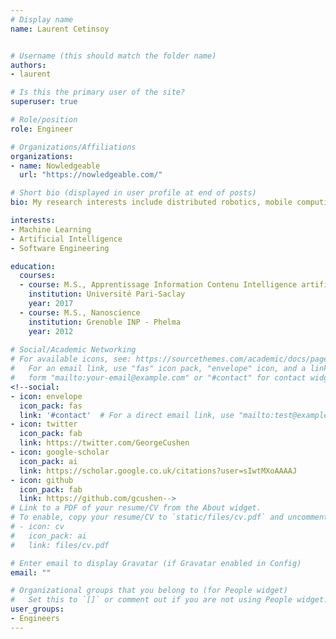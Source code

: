 ```yaml
---
# Display name
name: Laurent Cetinsoy


# Username (this should match the folder name)
authors:
- laurent

# Is this the primary user of the site?
superuser: true

# Role/position
role: Engineer

# Organizations/Affiliations
organizations:
- name: Nowledgeable
  url: "https://nowledgeable.com/"

# Short bio (displayed in user profile at end of posts)
bio: My research interests include distributed robotics, mobile computing and programmable matter.

interests:
- Machine Learning
- Artificial Intelligence
- Software Engineering

education:
  courses:
  - course: M.S., Apprentissage Information Contenu Intelligence artificielle
    institution: Université Pari-Saclay
    year: 2017
  - course: M.S., Nanoscience
    institution: Grenoble INP - Phelma
    year: 2012
 
# Social/Academic Networking
# For available icons, see: https://sourcethemes.com/academic/docs/page-builder/#icons
#   For an email link, use "fas" icon pack, "envelope" icon, and a link in the
#   form "mailto:your-email@example.com" or "#contact" for contact widget.
<!--social:
- icon: envelope
  icon_pack: fas
  link: '#contact'  # For a direct email link, use "mailto:test@example.org".
- icon: twitter
  icon_pack: fab
  link: https://twitter.com/GeorgeCushen
- icon: google-scholar
  icon_pack: ai
  link: https://scholar.google.co.uk/citations?user=sIwtMXoAAAAJ
- icon: github
  icon_pack: fab
  link: https://github.com/gcushen-->
# Link to a PDF of your resume/CV from the About widget.
# To enable, copy your resume/CV to `static/files/cv.pdf` and uncomment the lines below.
# - icon: cv
#   icon_pack: ai
#   link: files/cv.pdf

# Enter email to display Gravatar (if Gravatar enabled in Config)
email: ""

# Organizational groups that you belong to (for People widget)
#   Set this to `[]` or comment out if you are not using People widget.
user_groups:
- Engineers
---
```


<!--Nelson Bighetti is a professor of artificial intelligence at the Stanford AI Lab. His research interests include distributed robotics, mobile computing and programmable matter. He leads the Robotic Neurobiology group, which develops self-reconfiguring robots, systems of self-organizing robots, and mobile sensor networks.

Lorem ipsum dolor sit amet, consectetur adipiscing elit. Sed neque elit, tristique placerat feugiat ac, facilisis vitae arcu. Proin eget egestas augue. Praesent ut sem nec arcu pellentesque aliquet. Duis dapibus diam vel metus tempus vulputate.-->
